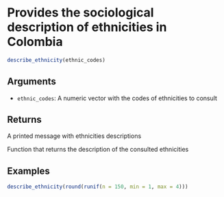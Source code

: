 # Provides the sociological description of ethnicities in Colombia

```r
describe_ethnicity(ethnic_codes)
```

## Arguments

- `ethnic_codes`: A numeric vector with the codes of ethnicities to consult

## Returns

A printed message with ethnicities descriptions

Function that returns the description of the consulted ethnicities

## Examples

```r
describe_ethnicity(round(runif(n = 150, min = 1, max = 4)))
```
